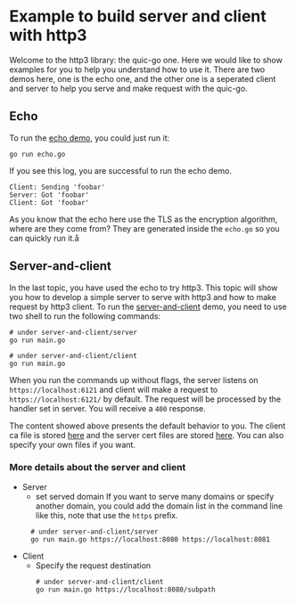 # Example to build server and client with http3
Welcome to the http3 library: the quic-go one. Here we would like to show examples for you to help
 you understand how to use it. There are two demos here, one is the echo one, and the other one is a 
seperated client and server to help you serve and make request with the quic-go.

## Echo
To run the [echo demo](./echo/echo.go), you could just run it:
```shell
go run echo.go
```
If you see this log, you are successful to run the echo demo.
```
Client: Sending 'foobar'
Server: Got 'foobar'
Client: Got 'foobar'
```
As you know that the echo here use the TLS as the encryption algorithm, where are they come from? 
They are generated inside the `echo.go` so you can quickly run it.å

## Server-and-client
In the last topic, you have used the echo to try http3. This topic will show you how to develop a 
simple server to serve with http3 and how to make request by http3 client.
To run the [server-and-client](./server-and-client) demo, you need to use two shell to run the 
following commands:
```shell
# under server-and-client/server
go run main.go
```

```shell
# under server-and-client/client
go run main.go
```
When you run the commands up without flags, the server listens on `https://localhost:6121` 
and client will make a request to `https://localhost:6121/` by default. The request will be 
processed by the handler set in server. You will receive a `400` response.  

The content showed above presents the default behavior to you. The client ca file is stored 
[here](server-and-client/client/testdata) and the server cert files are stored
[here](server-and-client/server/testdata). You can also specify your own files if you want.  

### More details about the server and client
- Server
  - set served domain
  If you want to serve many domains or specify another domain, you could add the domain list in 
  the command line like this, note that use the `https` prefix.
  ```shell
    # under server-and-client/server
    go run main.go https://localhost:8080 https://localhost:8081
  ```
- Client  
  - Specify the request destination  
    ```shell
    # under server-and-client/client
    go run main.go https://localhost:8080/subpath
  ```
